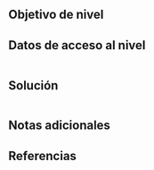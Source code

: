 ## Objetivo de nivel


## Datos de acceso al nivel
``` bash

```

## Solución
``` bash

```
## Notas adicionales


## Referencias
